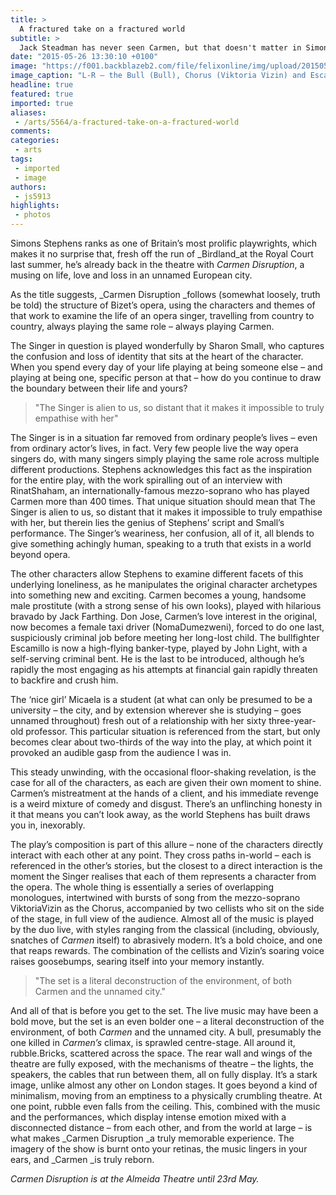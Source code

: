 ```yaml
---
title: >
  A fractured take on a fractured world
subtitle: >
  Jack Steadman has never seen Carmen, but that doesn't matter in Simon Stephens' new take on the classic opera.
date: "2015-05-26 13:30:10 +0100"
image: "https://f001.backblazeb2.com/file/felixonline/img/upload/201505261427-js5913-carmen-disruption.jpeg"
image_caption: "L-R – the Bull (Bull), Chorus (Viktoria Vizin) and Escamillo (John Light) in the Almeida’s Carmen Disruption"
headline: true
featured: true
imported: true
aliases:
 - /arts/5564/a-fractured-take-on-a-fractured-world
comments:
categories:
 - arts
tags:
 - imported
 - image
authors:
 - js5913
highlights:
 - photos
---
```


Simons Stephens ranks as one of Britain’s most prolific playwrights, which makes it no surprise that, fresh off the run of _Birdland_at the Royal Court last summer, he’s already back in the theatre with _Carmen Disruption_, a musing on life, love and loss in an unnamed European city.

As the title suggests, _Carmen Disruption _follows (somewhat loosely, truth be told) the structure of Bizet’s opera, using the characters and themes of that work to examine the life of an opera singer, travelling from country to country, always playing the same role – always playing Carmen.

The Singer in question is played wonderfully by Sharon Small, who captures the confusion and loss of identity that sits at the heart of the character. When you spend every day of your life playing at being someone else – and playing at being one, specific person at that – how do you continue to draw the boundary between their life and yours?

> "The Singer is alien to us, so distant that it makes it impossible to truly empathise with her"

The Singer is in a situation far removed from ordinary people’s lives – even from ordinary actor’s lives, in fact. Very few people live the way opera singers do, with many singers simply playing the same role across multiple different productions. Stephens acknowledges this fact as the inspiration for the entire play, with the work spiralling out of an interview with RinatShaham, an internationally-famous mezzo-soprano who has played Carmen more than 400 times. That unique situation should mean that The Singer is alien to us, so distant that it makes it impossible to truly empathise with her, but therein lies the genius of Stephens’ script and Small’s performance. The Singer’s weariness, her confusion, all of it, all blends to give something achingly human, speaking to a truth that exists in a world beyond opera.

The other characters allow Stephens to examine different facets of this underlying loneliness, as he manipulates the original character archetypes into something new and exciting. Carmen becomes a young, handsome male prostitute (with a strong sense of his own looks), played with hilarious bravado by Jack Farthing. Don Jose, Carmen’s love interest in the original, now becomes a female taxi driver (NomaDumezweni), forced to do one last, suspiciously criminal job before meeting her long-lost child. The bullfighter Escamillo is now a high-flying banker-type, played by John Light, with a self-serving criminal bent. He is the last to be introduced, although he’s rapidly the most engaging as his attempts at financial gain rapidly threaten to backfire and crush him.

The ‘nice girl’ Micaela is a student (at what can only be presumed to be a university – the city, and by extension wherever she is studying – goes unnamed throughout) fresh out of a relationship with her sixty three-year-old professor. This particular situation is referenced from the start, but only becomes clear about two-thirds of the way into the play, at which point it provoked an audible gasp from the audience I was in.

This steady unwinding, with the occasional floor-shaking revelation, is the case for all of the characters, as each are given their own moment to shine. Carmen’s mistreatment at the hands of a client, and his immediate revenge is a weird mixture of comedy and disgust. There’s an unflinching honesty in it that means you can’t look away, as the world Stephens has built draws you in, inexorably.

The play’s composition is part of this allure – none of the characters directly interact with each other at any point. They cross paths in-world – each is referenced in the other’s stories, but the closest to a direct interaction is the moment the Singer realises that each of them represents a character from the opera. The whole thing is essentially a series of overlapping monologues, intertwined with bursts of song from the mezzo-soprano ViktoriaVizin as the Chorus, accompanied by two cellists who sit on the side of the stage, in full view of the audience. Almost all of the music is played by the duo live, with styles ranging from the classical (including, obviously, snatches of _Carmen_ itself) to abrasively modern. It’s a bold choice, and one that reaps rewards. The combination of the cellists and Vizin’s soaring voice raises goosebumps, searing itself into your memory instantly.

> "The set is a literal deconstruction of the environment, of both Carmen and the unnamed city."

And all of that is before you get to the set. The live music may have been a bold move, but the set is an even bolder one – a literal deconstruction of the environment, of both _Carmen_ and the unnamed city. A bull, presumably the one killed in _Carmen’s_ climax, is sprawled centre-stage. All around it, rubble.Bricks, scattered across the space. The rear wall and wings of the theatre are fully exposed, with the mechanisms of theatre – the lights, the speakers, the cables that run between them, all on fully display. It’s a stark image, unlike almost any other on London stages. It goes beyond a kind of minimalism, moving from an emptiness to a physically crumbling theatre. At one point, rubble even falls from the ceiling. This, combined with the music and the performances, which display intense emotion mixed with a disconnected distance – from each other, and from the world at large – is what makes _Carmen Disruption _a truly memorable experience. The imagery of the show is burnt onto your retinas, the music lingers in your ears, and _Carmen _is truly reborn.

_Carmen Disruption is at the Almeida Theatre until 23rd May._
